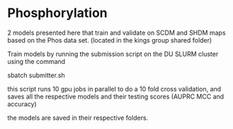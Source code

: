 # Phosphorylation
2 models presented here that train and validate on SCDM and SHDM maps based on the Phos data set. (located in the kings group shared folder) 

Train models by running the submission script on the DU SLURM cluster using the command

sbatch submitter.sh

this script runs 10 gpu jobs in parallel to do a 10 fold cross validation, and saves all the respective models and their testing scores (AUPRC MCC and accuracy)

the models are saved in their respective folders.

